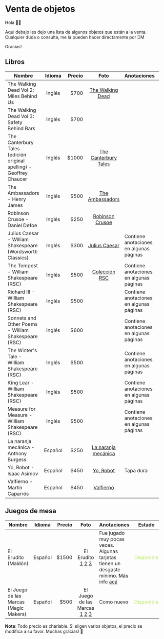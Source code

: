 # Venta de objetos

Hola 👋🏻

Aquí debajo les dejo una lista de algunos objetos que están a la venta. Cualquier duda o consulta, me la pueden hacer directamente por DM

Gracias!

## Libros

| Nombre                                                              | Idioma  | Precio |                                     Foto                                     | Anotaciones                             | Estado     |
|---------------------------------------------------------------------|:---------:|-------:|:----------------------------------------------------------------------------:|-----------------------------------------|------------|
| The Walking Dead Vol 2: Miles Behind Us                             | Inglés  |  $700 |               [The Walking Dead](https://raw.githubusercontent.com/dunno555/dunno555.github.io/main/assets/the_walking_dead.jpg)               |                                         | <span style="color:#b5e853">Disponible</span> |
| The Walking Dead Vol 3: Safety Behind Bars                          | Inglés  |  $700 |                                                                              |                                         | <span style="color:#b5e853">Disponible</span> |
| The Canterbury Tales (edición original spelling) - Geoffrey Chaucer | Inglés  |  $1000 |           [The Canterbury Tales](https://raw.githubusercontent.com/dunno555/dunno555.github.io/main/assets/the_canterbury_tales.jpg)           |                                         | <span style="color:#b5e853">Disponible</span> |
| The Ambassadors - Henry James                                       | Inglés  |  $500 |                [The Ambassadors](https://raw.githubusercontent.com/dunno555/dunno555.github.io/main/assets/the_ambassadors.jpg)                |                                         | <span style="color:#b5e853">Disponible</span> |
| Robinson Crusoe - Daniel Defoe                                      | Inglés  |   $250 |                [Robinson Crusoe](https://raw.githubusercontent.com/dunno555/dunno555.github.io/main/assets/robinson_crusoe.jpg)                |                                         | <span style="color:#b5e853">Disponible</span> |
| Julius Caesar - William Shakespeare (Wordsworth Classics)           | Inglés  |   $300 |                  [Julius Caesar](https://raw.githubusercontent.com/dunno555/dunno555.github.io/main/assets/julius_caesar.jpg)                  | Contiene anotaciones en algunas páginas | <span style="color:#b5e853">Disponible</span> |
| The Tempest - William Shakespeare (RSC)                             | Inglés  |  $500 |                  [Colección RSC](https://raw.githubusercontent.com/dunno555/dunno555.github.io/main/assets/shakespeare_rsc.jpg)                  | Contiene anotaciones en algunas páginas | <span style="color:#b5e853">Disponible</span> |
| Richard III - William Shakespeare (RSC)                             | Inglés  |  $500 |                                                                              | Contiene anotaciones en algunas páginas | <span style="color:#b5e853">Disponible</span> |
| Sonnets and Other Poems - William Shakespeare (RSC)                 | Inglés  |  $600 |                                                                              | Contiene anotaciones en algunas páginas | <span style="color:#b5e853">Disponible</span> |
| The Winter's Tale - William Shakespeare (RSC)                       | Inglés  |  $500 |                                                                              | Contiene anotaciones en algunas páginas | <span style="color:#b5e853">Disponible</span> |
| King Lear - William Shakespeare (RSC)                               | Inglés  |  $500 |                                                                              | Contiene anotaciones en algunas páginas | <span style="color:#b5e853">Disponible</span> |
| Measure for Measure - William Shakespeare (RSC)                     | Inglés  |  $500 |                                                                              | Contiene anotaciones en algunas páginas | <span style="color:#b5e853">Disponible</span> |
| La naranja mecánica - Anthony Burgess                               | Español |   $250 |            [La naranja mecánica](https://raw.githubusercontent.com/dunno555/dunno555.github.io/main/assets/la_naranja_mecanica.jpg)            |                                         | <span style="color:#b5e853">Disponible</span> |
| Yo, Robot - Isaac Asimov                                            | Español |  $450 |                       [Yo, Robot](https://raw.githubusercontent.com/dunno555/dunno555.github.io/main/assets/yo_robot.jpg)                      | Tapa dura                               | <span style="color:#b5e853">Disponible</span> |
| Valfierno - Martín Caparrós                                         | Español |  $450 |                      [Valfierno](https://raw.githubusercontent.com/dunno555/dunno555.github.io/main/assets/valfierno.jpg)                      |                                         | <span style="color:#b5e853">Disponible</span> |

## Juegos de mesa

| Nombre                                                              | Idioma  | Precio |                                     Foto                                     | Anotaciones                             | Estado     |
|---------------------------------------------------------------------|:---------:|-------:|:----------------------------------------------------------------------------:|-----------------------------------------|------------|
| El Erudito (Maldón)                   | Español |   $1500 | El Erudito [1](https://raw.githubusercontent.com/dunno555/dunno555.github.io/main/assets/el_erudito_1.jpg) [2](https://raw.githubusercontent.com/dunno555/dunno555.github.io/main/assets/el_erudito_2.jpg) [3](https://raw.githubusercontent.com/dunno555/dunno555.github.io/main/assets/el_erudito_3.jpg) | Fue jugado muy pocas veces. Algunas tarjetas tienen un desgaste mínimo. Más info [acá](https://maldon.com.ar/blog/projects/elerudito/)                               | <span style="color:#b5e853">Disponible</span> |
| El Juego de las Marcas (Magic Makers)                   | Español |   $500 | El Juego de las Marcas [1](https://raw.githubusercontent.com/dunno555/dunno555.github.io/main/assets/el_juego_de_las_marcas_1.jpg) [2](https://raw.githubusercontent.com/dunno555/dunno555.github.io/main/assets/el_juego_de_las_marcas_2.jpg) [3](https://raw.githubusercontent.com/dunno555/dunno555.github.io/main/assets/el_juego_de_las_marcas_3.jpg) | Como nuevo                               | <span style="color:#b5e853">Disponible</span> |



**Nota**: Todo precio es charlable. Si eligen varios objetos, el precio se modifica a su favor. Muchas gracias! 🙂
